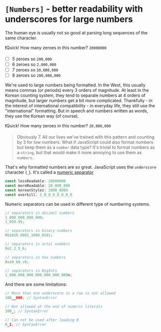 # `[Numbers]` - better readability with underscores for large numbers

The human eye is usually not so good at parsing long sequences of the same character.

❗️Quick! How many zeroes in this number? `20000000`

- [ ] 5 zeroes so `200,000`
- [ ] 6 zeroes so `2,000,000`
- [ ] 7 zeroes so `20,000,000`
- [ ] 8 zeroes so `200,000,000`

We're used to large numbers being formatted. In the West, this usually means commas (or periods) every 3 orders of magnitude. At least in the Korean counting system, they tend to separate numbers at 4 orders of magnitude, but larger numbers get a bit more complicated. Thankfully - in the interest of international compatibility - in everyday life, they still use the "international" formatting. But in speech and numbers written as words, they use the Korean way (of course).

❗️Quick! How many zeroes in this number? `20,000,000`

> Obviously 7. All our lives we've trained with this pattern and counting by 3 for low numbers. What if JavaScript could also format numbers but keep them as a `number` data type? It's trivial to format numbers as a `string`, but that would make it more annoying to use them as `numbers`.

That's why formatted numbers are so great. JavaScript uses the `underscore` character (`_`). It's called a [numeric separator](https://developer.mozilla.org/en-US/docs/Web/JavaScript/Reference/Lexical_grammar#numeric_separators)

```js
const lessReadable: 20000000
const moreReadable: 20_000_000
const koreanStylez: 2000_0000
const overkill: 2_0_0_0_0_0_0_0
```

Numeric separators can be used in different type of numbering systems.

```js
// separators in decimal numbers
1_000_000_000_000;
1_050.95;

// separators in binary numbers
0b1010_0001_1000_0101;

// separators in octal numbers
0o2_2_5_6;

// separators in hex numbers
0xa0_b0_c0;

// separators in BigInts
1_000_000_000_000_000_000_000n;
```

And there are some limitations:

```js
// More than one underscore in a row is not allowed
100__000; // SyntaxError

// Not allowed at the end of numeric literals
100_; // SyntaxError

// Can not be used after leading 0
0_1; // SyntaxError
```
